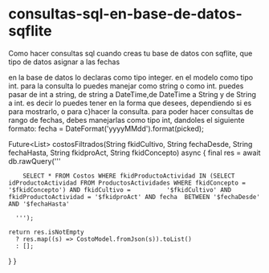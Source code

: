 # consultas-sql-en-base-de-datos-sqflite
Como hacer consultas sql cuando creas tu base de datos con sqflite, que tipo de datos asignar a las fechas

en la base de datos lo declaras como tipo integer.
en el modelo como tipo int.
para la consulta lo puedes manejar como string o como int.
puedes pasar de int a string, de string a DateTime,de DateTime a String y de String a int.
es decir lo puedes tener en la forma que desees, dependiendo si es para mostrarlo, o para c}hacer la consulta.
para poder hacer consultas de rango de fechas, debes manejarlas como tipo int, dandoles el siguiente formato: fecha = DateFormat('yyyyMMdd').format(picked);


  Future<List<CostoModel>> costosFiltrados(String fkidCultivo, String fechaDesde, String fechaHasta, String fkidproAct, String fkidConcepto) async {
   final res = await db.rawQuery('''

        SELECT * FROM Costos WHERE fkidProductoActividad IN (SELECT idProductoActividad FROM ProductosActividades WHERE fkidConcepto = '$fkidConcepto') AND fkidCultivo =          '$fkidCultivo' AND fkidProductoActividad = '$fkidproAct' AND fecha  BETWEEN '$fechaDesde' AND '$fechaHasta'
      
      ''');
      
    return res.isNotEmpty
      ? res.map((s) => CostoModel.fromJson(s)).toList()
      : [];
  
  }
} 
